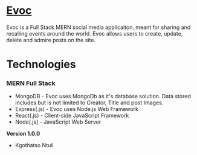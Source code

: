 # [Evoc](https://zen-pare-e3c411.netlify.app/)

Evoc is a Full Stack MERN social media applicaiton, meant for sharing and recalling events around the world. Evoc allows users to create, update, delete and admire posts on the site.

# Technologies 

### MERN Full Stack
* MongoDB - Evoc uses MongoDb as it's database solution. Data stored includes but is not limited to Creator, Title and post Images.
* Express(.js) - Evoc uses Node.js Web Framework
* React(.js) - Client-side JavaScript Framework
* Node(.js) -  JavaScript Web Server


**Version 1.0.0**
- Kgothatso Ntuli
